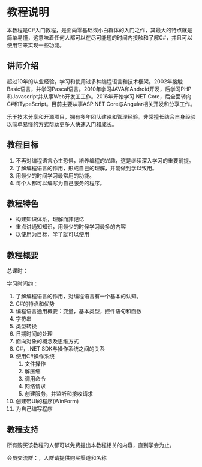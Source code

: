 # 教程说明

本教程是C#入门教程，是面向零基础或小白群体的入门之作，其最大的特点就是简单易懂，这意味着任何人都可以在尽可能短的时间内接触和了解C#，并且可以使用它来实现一些功能。

## 讲师介绍

超过10年的从业经验，学习和使用过多种编程语言和技术框架。2002年接触Basic语言，并学习Pascal语言。2010年学习JAVA和Android开发，后学习PHP和Javascript并从事Web开发工工作。2016年开始学习.NET Core，后全面转向C#和TypeScript。目前主要从事ASP.NET Core与Angular相关开发和分享工作。

乐于技术分享和开源项目，拥有多年团队建设和管理经验。非常擅长结合自身经验以简单易懂的方式帮助更多人快速入门和成长。

## 教程目标

1. 不再对编程语言心生恐惧，培养编程的兴趣，这是继续深入学习的重要前提。
2. 了解编程语言的作用，形成自己的理解，并能做到学以致用。
3. 用最少的时间学习最常用的功能。
4. 每个人都可以编写为自己服务的程序。

## 教程特色

- 构建知识体系，理解而非记忆
- 重点讲通知知识，用最少的时候学习最多的内容
- 以使用为目标，学了就可以使用

## 教程概要

总课时：

学习时间约：

1. 了解编程语言的作用，对编程语言有一个基本的认知。
2. C#的特点和优势
3. 编程语言通用概要：变量，基本类型，控件语句和函数
4. 字符串
5. 类型转换
6. 日期时间的处理
7. 面向对象的概念及思维方式
8. C#，.NET SDK与操作系统之间的关系
9. 使用C#操作系统
   1. 文件操作
   2. 解压缩
   3. 调用命令
   4. 网络请求
   5. 创建服务，并监听和接收请求
10. 创建带UI的程序(WinForm)
11. 为自己编写程序

## 教程支持

所有购买该教程的人都可以免费提出本教程相关的内容，直到学会为止。

会员交流群：，入群请提供购买渠道和名称
